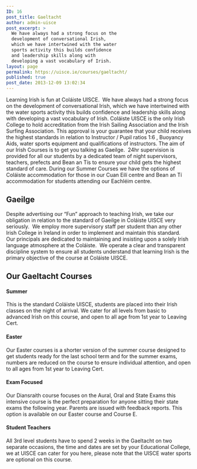 ```yaml
---
ID: 16
post_title: Gaeltacht
author: admin-uisce
post_excerpt: >
  We have always had a strong focus on the
  development of conversational Irish,
  which we have intertwined with the water
  sports activity this builds confidence
  and leadership skills along with
  developing a vast vocabulary of Irish.
layout: page
permalink: https://uisce.ie/courses/gaeltacht/
published: true
post_date: 2013-12-09 13:02:34
---
```

Learning Irish is fun at Coláiste UISCE.  We have always had a strong focus on the development of conversational Irish, which we have intertwined with the water sports activity this builds confidence and leadership skills along with developing a vast vocabulary of Irish. Coláiste UISCE is the only Irish College to hold accreditation from the Irish Sailing Association and the Irish Surfing Association. This approval is your guarantee that your child receives the highest standards in relation to Instructor / Pupil ratios 1:6 , Buoyancy Aids, water sports equipment and qualifications of instructors. The aim of our Irish Courses is to get you talking as Gaeilge.  24hr supervision is provided for all our students by a dedicated team of night supervisors, teachers, prefects and Bean an Tís to ensure your child gets the highest standard of care. During our Summer Courses we have the options of Coláiste accommodation for those in our Cuan Eilí centre and Bean an Tí accommodation for students attending our Eachléim centre.
<h2>Gaeilge</h2>
Despite advertising our “Fun” approach to teaching Irish, we take our obligation in relation to the standard of Gaeilge in Coláiste UISCE very seriously.  We employ more supervisory staff per student than any other Irish College in Ireland in order to implement and maintain this standard.  Our principals are dedicated to maintaining and insisting upon a solely Irish language atmosphere at the Coláiste.  We operate a clear and transparent discipline system to ensure all students understand that learning Irish is the primary objective of the course at Coláiste UISCE.
<h2>Our Gaeltacht Courses</h2>
<h4>Summer</h4>
This is the standard Coláiste UISCE, students are placed into their Irish classes on the night of arrival. We cater for all levels from basic to advanced Irish on this course, and open to all age from 1st year to Leaving Cert.
<h4>Easter</h4>
Our Easter courses is a shorter version of the summer course designed to get students ready for the last school term and for the summer exams, numbers are reduced on the course to ensure individual attention, and open to all ages from 1st year to Leaving Cert.
<h4>Exam Focused</h4>
Our Diansraith course focuses on the Aural, Oral and State Exams this intensive course is the perfect preparation for anyone sitting their state exams the following year. Parents are issued with feedback reports. This option is available on our Easter course and Course E.
<h4>Student Teachers</h4>
All 3rd level students have to spend 2 weeks in the Gaeltacht on two separate occasions, the time and dates are set by your Educational College, we at UISCE can cater for you here, please note that the UISCE water sports are optional on this course.